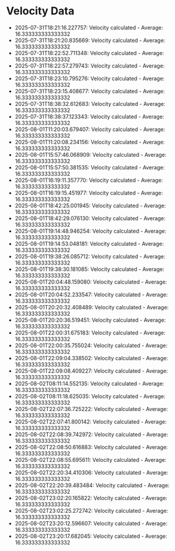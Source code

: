 # Velocity Data

- 2025-07-31T18:21:16.227757: Velocity calculated - Average: 16.333333333333332
- 2025-07-31T18:21:20.835669: Velocity calculated - Average: 16.333333333333332
- 2025-07-31T18:22:52.711348: Velocity calculated - Average: 16.333333333333332
- 2025-07-31T18:22:57.279743: Velocity calculated - Average: 16.333333333333332
- 2025-07-31T18:23:10.795276: Velocity calculated - Average: 16.333333333333332
- 2025-07-31T18:23:15.408677: Velocity calculated - Average: 16.333333333333332
- 2025-07-31T18:38:32.612683: Velocity calculated - Average: 16.333333333333332
- 2025-07-31T18:38:37.123343: Velocity calculated - Average: 16.333333333333332
- 2025-08-01T11:20:03.679407: Velocity calculated - Average: 16.333333333333332
- 2025-08-01T11:20:08.234156: Velocity calculated - Average: 16.333333333333332
- 2025-08-01T15:57:46.068909: Velocity calculated - Average: 16.333333333333332
- 2025-08-01T15:57:50.381535: Velocity calculated - Average: 16.333333333333332
- 2025-08-01T16:19:11.357770: Velocity calculated - Average: 16.333333333333332
- 2025-08-01T16:19:15.451977: Velocity calculated - Average: 16.333333333333332
- 2025-08-01T18:42:25.001945: Velocity calculated - Average: 16.333333333333332
- 2025-08-01T18:42:29.076130: Velocity calculated - Average: 16.333333333333332
- 2025-08-01T19:14:48.946254: Velocity calculated - Average: 16.333333333333332
- 2025-08-01T19:14:53.048181: Velocity calculated - Average: 16.333333333333332
- 2025-08-01T19:38:26.085712: Velocity calculated - Average: 16.333333333333332
- 2025-08-01T19:38:30.181085: Velocity calculated - Average: 16.333333333333332
- 2025-08-01T20:04:48.159080: Velocity calculated - Average: 16.333333333333332
- 2025-08-01T20:04:52.233547: Velocity calculated - Average: 16.333333333333332
- 2025-08-01T20:20:32.408489: Velocity calculated - Average: 16.333333333333332
- 2025-08-01T20:20:36.519451: Velocity calculated - Average: 16.333333333333332
- 2025-08-01T22:00:31.675183: Velocity calculated - Average: 16.333333333333332
- 2025-08-01T22:00:35.755024: Velocity calculated - Average: 16.333333333333332
- 2025-08-01T22:09:04.338502: Velocity calculated - Average: 16.333333333333332
- 2025-08-01T22:09:08.409227: Velocity calculated - Average: 16.333333333333332
- 2025-08-02T08:11:14.552135: Velocity calculated - Average: 16.333333333333332
- 2025-08-02T08:11:18.625035: Velocity calculated - Average: 16.333333333333332
- 2025-08-02T22:07:36.725222: Velocity calculated - Average: 16.333333333333332
- 2025-08-02T22:07:41.800142: Velocity calculated - Average: 16.333333333333332
- 2025-08-02T22:08:39.742972: Velocity calculated - Average: 16.333333333333332
- 2025-08-02T22:08:50.616883: Velocity calculated - Average: 16.333333333333332
- 2025-08-02T22:08:55.695611: Velocity calculated - Average: 16.333333333333332
- 2025-08-02T22:20:34.410306: Velocity calculated - Average: 16.333333333333332
- 2025-08-02T22:20:39.483484: Velocity calculated - Average: 16.333333333333332
- 2025-08-02T23:02:20.165822: Velocity calculated - Average: 16.333333333333332
- 2025-08-02T23:02:25.272742: Velocity calculated - Average: 16.333333333333332
- 2025-08-02T23:20:12.596607: Velocity calculated - Average: 16.333333333333332
- 2025-08-02T23:20:17.682045: Velocity calculated - Average: 16.333333333333332
